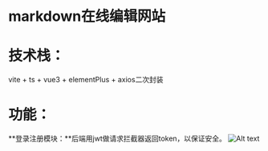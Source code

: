 # markdown在线编辑网站
# 技术栈：
vite + ts + vue3 + elementPlus + axios二次封装
# 功能：
   **登录注册模块：**后端用jwt做请求拦截器返回token，以保证安全。
    ![Alt text](image.png)
    





